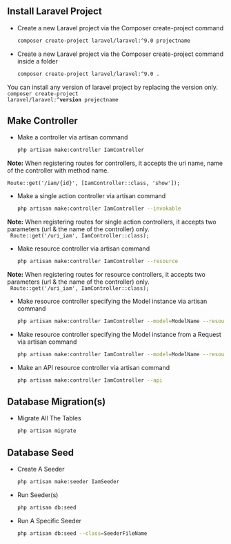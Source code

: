 ## Install Laravel Project

* Create a new Laravel project via the Composer create-project command 
  ```sh
  composer create-project laravel/laravel:^9.0 projectname
  ```
* Create a new Laravel project via the Composer create-project command inside a folder
  ```sh
  composer create-project laravel/laravel:^9.0 . 
  ```  
You can install any version of laravel project by replacing the version only.
<code> composer create-project laravel/laravel:^<b>version</b> projectname </code>
  
## Make Controller

* Make a controller via artisan command 
  ```sh
  php artisan make:controller IamController
  ```
<b>Note:</b> When registering routes for controllers, it accepts the uri name, name of the controller with method name.<br/>
<code> Route::get('/iam/{id}', [IamController::class, 'show']); </code> 
  
* Make a single action controller via artisan command 
  ```sh
  php artisan make:controller IamController --invokable 
  ```  
<b>Note:</b> When registering routes for single action controllers, it accepts two parameters (url & the name of the controller) only.<br/>
<code> Route::get('/uri_iam', IamController::class); </code> 

* Make resource controller via artisan command 
  ```sh
  php artisan make:controller IamController --resource 
  ```  
<b>Note:</b> When registering routes for resource controllers, it accepts two parameters (url & the name of the controller) only.<br/>
<code> Route::get('/uri_iam', IamController::class); </code>   
  
* Make resource controller specifying the Model instance via artisan command 
  ```sh
  php artisan make:controller IamController --model=ModelName --resource
  ```  
  
* Make resource controller specifying the Model instance from a Request via artisan command 
  ```sh
  php artisan make:controller IamController --model=ModelName --resource --requests
  ```    
 
* Make an API resource controller via artisan command 
  ```sh
  php artisan make:controller IamController --api
  ```     
  
## Database Migration(s)

* Migrate All The Tables
  ```sh
  php artisan migrate
  ```
  
## Database Seed

* Create A Seeder
  ```sh
  php artisan make:seeder IamSeeder
  ```
* Run Seeder(s)
  ```sh
  php artisan db:seed
  ```  
* Run A Specific Seeder 
  ```sh
  php artisan db:seed --class=SeederFileName
  ```

